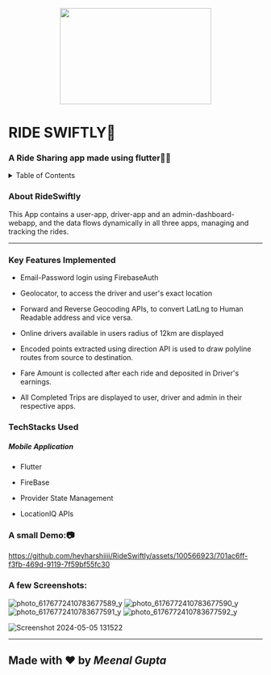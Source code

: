 <p align="center">
<img src="https://img.freepik.com/free-vector/taxi-service-app-concept_23-2148471761.jpg?t=st=1714892994~exp=1714896594~hmac=b28b623c17400c299e802ebb8516f45472d30f5001ab006e69492a053e1547b6&w=996" align ="center" height="190" width="300" >
  </p>

<H1> RIDE SWIFTLY💙 </H1>
<H3> A Ride Sharing app made using flutter💙💫 </H3>

<details>
<summary>Table of Contents</summary>

- [Aim](#aim)
- [Tech Stack](#tech-stack)
- [Key Features](#key-features)
- [DemoVideo](#DemoVideo)
- [Screenshots](#screenshots)
</details>
<h3 name="aim">  About RideSwiftly </h3>
<p>This App contains a user-app,
  driver-app and an admin-dashboard-webapp, and the data flows dynamically in all three apps, managing and tracking the rides.</p>
<hr>
<h3 name="key-features"> Key Features Implemented </h3>
<ul>
    <li>
        <p>Email-Password login using FirebaseAuth</p>
    </li>
    <li>
        <p>Geolocator, to access the driver and user's exact location</p>
    </li>
    <li>
        <p>Forward and Reverse Geocoding APIs, to convert LatLng to Human Readable address and vice versa.</p>
    </li>
    <li>
        <p>Online drivers available in users radius of 12km are displayed</p>
    </li>
    <li>
        <p>Encoded points extracted using direction API is used to draw polyline routes from source to destination.</p>
    </li>
  <li>
        <p>Fare Amount is collected after each ride and deposited in Driver's earnings.</p>
    </li>
    <li>
        <p>All Completed Trips are displayed to user, driver and admin in their respective apps.</p>
    </li>
</ul>
<h3 name="tech-stack">TechStacks Used</h3>
<h5>Mobile Application</h5>
<ul>
    <li>
        <p>Flutter</p>
    </li>
    <li>
        <p>FireBase</p>
    </li>
    <li>
        <p>Provider State Management</p>
    </li>
    <li>
        <p>LocationIQ APIs</p>
    </li>
</ul>
<h3 name="DemoVideo">A small Demo:📷</h3>



https://github.com/heyharshiiii/RideSwiftly/assets/100566923/701ac6ff-f3fb-469d-9119-7f59bf55fc30

<h3 name="screenshots">A few Screenshots:</h3>

![photo_6176772410783677589_y](https://github.com/heyharshiiii/RideSwiftly/assets/100566923/14d08b7d-1c6e-4919-bdcb-958b9d1c2adc)
![photo_6176772410783677590_y](https://github.com/heyharshiiii/RideSwiftly/assets/100566923/29d2cbc2-1b42-4a5a-b456-d316241dd053)
![photo_6176772410783677591_y](https://github.com/heyharshiiii/RideSwiftly/assets/100566923/75dac801-9f42-44f1-a0dd-ca9bc38b4c70)
![photo_6176772410783677592_y](https://github.com/heyharshiiii/RideSwiftly/assets/100566923/a6ddaab4-0e96-40e9-9499-32279061a812)

![Screenshot 2024-05-05 131522](https://github.com/heyharshiiii/RideSwiftly/assets/100566923/aff32b75-788d-4067-a53c-4ef8772a583b)



<hr>

 <h2> Made with ❤️ by <I>Meenal Gupta</I> </h2>
